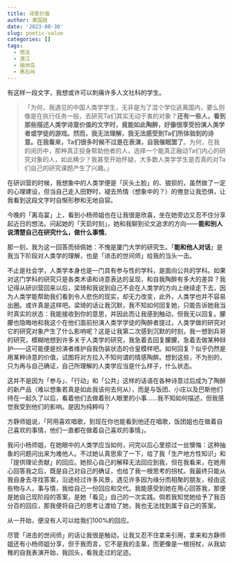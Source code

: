 ```yaml
---
title: 诗意价值
author: 黄国政
date: '2023-08-30'
slug: poetic-value
categories: []
tags:
  - 想法
  - 湛江
  - 硇洲岛
  - 黑石屿
---
```


<!--more-->

有这样一段文字，我想或许可以刺痛许多人文社科的学生。

> 「为何，我遇见的中国人类学学生，无非是为了混个学位逃离国内，要么则像是在执行任务一般，去研究Ta们其实无动于衷的对象？**还有一些人，看到那些描述人类学诗意价值的文字时，竟能如此陶醉，好像很享受扮演人类学者或学徒的游戏。然而，我无法理解，我无法感受到Ta们所体验到的诗意。在我看来，Ta们很多时候不过是在表演，自我催眠罢了**。为何，在我的阅历中，那种真正投身帮助他者的人，选择一个能真正融动Ta们内心的研究对象的人，如此稀少？我甚至开始怀疑，大多数人类学学生是否真的对Ta们自己的研究课题产生了兴趣。」

在研训营的时候，我想象中的人类学便是「灰头土脸」的、狼狈的，虽然做了一定的心理建设，但当自己走入田野时，褪去热情（想象中的？）的倦怠让我恐惧，让我看到这段文字时自惭形秽和无地自容。

今晚的「离岛宴」上，看到小杨师姐也在让我很是欣喜，坐在她旁边又忍不住分享起近日的想法。问起她的「天启时刻」，她和我聊到论文追求的方向——**能和别人说清楚自己在研究什么，做什么事情**。

那一刻，我为这一回答而倾佩她：不愧是厦门大学的研究生。「**能和他人对话**」是我当下阶段对人类学的理解，也是「进击的世间师」给我的当头一击。

不止是社会学，人类学本身也是一门具有参与性的学科，是面向公共的学科。如果对这门学科的研究只是各类术语和诗意表达的呈现，和自我陶醉有多大的差异？我记得从研训营回来以后，梁琦和我说到自己不会在人类学的方向上继续走下去，因为人类学能帮助我们看到令人悲伤的现实，却无力改变，此外，人类学也并不容易出圈。或许真是这样吧。梁琦的话让我沉默，我不知如何回复她，只能告诉她我当时真实的状态：我能接收到你的意思，并因此而让我感到触动，但我无以回复。朦朦也隐晦地和我这个在他们面前扮演人类学学徒的陶醉者提过，人类学做的研究对它的研究对象产生了什么影响呢？这是让我第二次感到沉默的时刻，我一想到兵哥的研究，模糊地想到许多关于人类学的研究，我急着去回复朦朦，急着去做某种辩护——这可能便是扮演者维护自我伪装状态的仓皇模样吧。如何回复？似乎仍然是用某种诗意的价值，试图将对方拉入不知何谓的情感陶醉。想到这些，不为别的，只为再与自己确证，自己所理解的人类学应当是什么样子，什么状态。

这并不是因为「参与」、「行动」和「公共」这样的话语在各种诗意过后成为了陶醉的新产品（难以想象若真是如此我该何去何从），而是与饭团、小庄以及巴斯他们待在一起久了以后，看着他们去做着别人眼里的小事……我不知如何描述，但我感觉我受到他们的影响。是因为纯粹吗？

方静师姐说，「阿用喜欢唱歌，到现在你也能看到他还在唱歌，饭团姐也在做着自己喜欢的事情，他们一直都在做着自己喜欢的事情」。

我问小杨师姐，在她眼中的人类学应当如何，问完以后心里掠过一丝懊悔：这种抽象的问题问出来为难他人。不过她认真思索了一下，给了我「生产地方性知识」和「提供理论贡献」的回应。她担心自己的解释无法回应到我，但在我看来，在她用心回答我之后，既是自己对自己的确证，也给了我一根思考的拐杖。我最终只能从我自身去寻找答案，沿途经过许多风景，遇见许多因为缘分而相聚的朋友，经由这些物与人，事与情，我给自己一份回应和交代。我能感受到她在用心回答我，那便是她自己现阶段的答案，是她「看见」自己的一次实践。倘若我知觉她给予了我百分百的回应，那我便将自己的思考让渡给了她，我也无法找到属于自己的答案。

从一开始，便没有人可以给我们100%的回应。

尽管「进击的世间师」的话让我很是触动，让我又忍不住拿来引用，拿来和方静师姐还有小杨师姐分享，但于我而言，它不是我的圭臬，而更像是一根拐杖，从我幼稚的自我表演开始，我回头，看我走过的足迹。